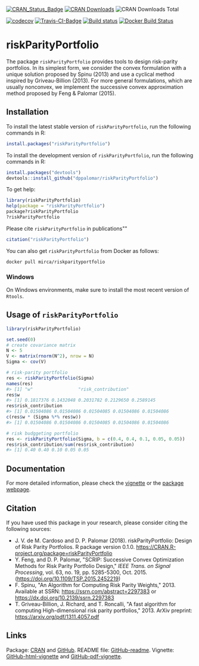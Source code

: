 <!-- README.md is generated from README.Rmd. Please edit that file -->
[![CRAN\_Status\_Badge](https://www.r-pkg.org/badges/version/riskParityPortfolio)](https://cran.r-project.org/package=riskParityPortfolio) [![CRAN Downloads](https://cranlogs.r-pkg.org/badges/riskParityPortfolio)](https://cran.r-project.org/package=riskParityPortfolio) ![CRAN Downloads Total](https://cranlogs.r-pkg.org/badges/grand-total/riskParityPortfolio?color=brightgreen)

[![codecov](https://codecov.io/gh/mirca/riskParityPortfolio/branch/master/graph/badge.svg)](https://codecov.io/gh/mirca/riskParityPortfolio) [![Travis-CI-Badge](https://travis-ci.org/mirca/riskParityPortfolio.svg?branch=master)](https://travis-ci.org/mirca/riskParityPortfolio) [![Build status](https://ci.appveyor.com/api/projects/status/dqjti1y461u7sjn8/branch/master?svg=true)](https://ci.appveyor.com/project/mirca/riskparityportfolio/branch/master) [![Docker Build Status](https://img.shields.io/docker/build/mirca/riskparityportfolio.svg)](https://hub.docker.com/r/mirca/riskparityportfolio/)

riskParityPortfolio
===================

The package `riskParityPortfolio` provides tools to design risk-parity portfolios. In its simplest form, we consider the convex formulation with a unique solution proposed by Spinu (2013) and use a cyclical method inspired by Griveau-Billion (2013). For more general formulations, which are usually nonconvex, we implement the successive convex approximation method proposed by Feng & Palomar (2015).

Installation
------------

To install the latest stable version of `riskParityPortfolio`, run the following commands in R:

``` r
install.packages("riskParityPortfolio")
```

To install the development version of `riskParityPortfolio`, run the following commands in R:

``` r
install.packages("devtools")
devtools::install_github("dppalomar/riskParityPortfolio")
```

To get help:

``` r
library(riskParityPortfolio)
help(package = "riskParityPortfolio")
package?riskParityPortfolio
?riskParityPortfolio
```

Please cite `riskParityPortfolio` in publications""

``` r
citation("riskParityPortfolio")
```

You can also get `riskParityPortfolio` from Docker as follows:

    docker pull mirca/riskparityportfolio

### Windows

On Windows environments, make sure to install the most recent version of `Rtools`.

Usage of `riskParityPortfolio`
------------------------------

``` r
library(riskParityPortfolio)

set.seed(0)
# create covariance matrix
N <- 5
V <- matrix(rnorm(N^2), nrow = N)
Sigma <- cov(V)

# risk-parity portfolio
res <- riskParityPortfolio(Sigma)
names(res)
#> [1] "w"                 "risk_contribution"
res$w
#> [1] 0.1817376 0.1432048 0.2031782 0.2129650 0.2589145
res$risk_contribution
#> [1] 0.01504086 0.01504086 0.01504085 0.01504086 0.01504086
c(res$w * (Sigma %*% res$w))
#> [1] 0.01504086 0.01504086 0.01504085 0.01504086 0.01504086

# risk budggeting portfolio
res <- riskParityPortfolio(Sigma, b = c(0.4, 0.4, 0.1, 0.05, 0.05))
res$risk_contribution/sum(res$risk_contribution)
#> [1] 0.40 0.40 0.10 0.05 0.05
```

Documentation
-------------

For more detailed information, please check the [vignette](https://htmlpreview.github.io/?https://github.com/dppalomar/riskParityPortfolio/blob/master/vignettes/RiskParityPortfolio-html-vignette.html) or the [package webpage](https://mirca.github.io/riskParityPortfolio).

Citation
--------

If you have used this package in your research, please consider citing the following sources:

-   J. V. de M. Cardoso and D. P. Palomar (2018). riskParityPortfolio: Design of Risk Parity Portfolios. R package version 0.1.0. <https://CRAN.R-project.org/package=riskParityPortfolio>
-   Y. Feng, and D. P. Palomar, "SCRIP: Successive Convex Optimization Methods for Risk Parity Portfolio Design," *IEEE Trans. on Signal Processing*, vol. 63, no. 19, pp. 5285-5300, Oct. 2015. (<https://doi.org/10.1109/TSP.2015.2452219>)
-   F. Spinu, "An Algorithm for Computing Risk Parity Weights," 2013. Available at SSRN: <https://ssrn.com/abstract=2297383> or <https://dx.doi.org/10.2139/ssrn.2297383>
-   T. Griveau-Billion, J. Richard, and T. Roncalli, "A fast algorithm for computing High-dimensional risk parity portfolios," 2013. ArXiv preprint: <https://arxiv.org/pdf/1311.4057.pdf>

Links
-----

Package: [CRAN](https://CRAN.R-project.org/package=riskParityPortfolio) and [GitHub](https://github.com/dppalomar/riskParityPortfolio). README file: [GitHub-readme](https://htmlpreview.github.io/?https://github.com/dppalomar/riskParityPortfolio/blob/master/README.html). Vignette: [GitHub-html-vignette](https://htmlpreview.github.io/?https://github.com/dppalomar/riskParityPortfolio/blob/master/vignettes/RiskParityPortfolio-html-vignette.html) and [GitHub-pdf-vignette](https://docs.google.com/viewer?url=https://github.com/dppalomar/riskParityPortfolio/raw/master/vignettes/RiskParityPortfolio-pdf-vignette.pdf).
